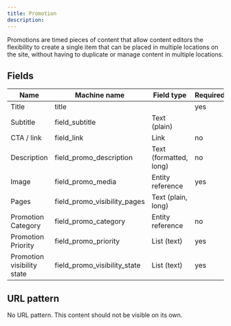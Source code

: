 ```yaml
---
title: Promotion
description:
---
```


Promotions are timed pieces of content that allow content editors the flexibility to create a single item that can be placed in multiple locations on the site, without having to duplicate or manage content in multiple locations.

## Fields

| Name                       | Machine name                 | Field type             | Required? |
|----------------------------|------------------------------|------------------------|-----------|
| Title                      | title                        |                        | yes       |
| Subtitle                   | field_subtitle               | Text (plain)           |           |
| CTA / link                 | field_link                   | Link                   | no        |
| Description                | field_promo_description      | Text (formatted, long) | no        |
| Image                      | field_promo_media            | Entity reference       | yes       |
| Pages                      | field_promo_visibility_pages | Text (plain, long)     |           |
| Promotion Category         | field_promo_category         | Entity reference       | no        |
| Promotion Priority         | field_promo_priority         | List (text)            | yes       |
| Promotion visibility state | field_promo_visibility_state | List (text)            | yes       |

## URL pattern

No URL pattern. This content should not be visible on its own.
